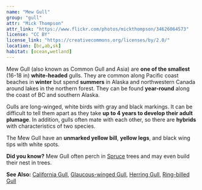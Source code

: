 ```yaml
---
name: "Mew Gull"
group: "gull"
attr: "Mick Thompson"
attr_link: "https://www.flickr.com/photos/mickthompson/34626064573"
license: "CC BY"
license_link: "https://creativecommons.org/licenses/by/2.0/"
location: [bc,ab,sk]
habitat: [ocean,wetland]
---
```

Mew Gull (also known as Common Gull and Asia) are **one of the smallest** (16-18 in) **white-headed** gulls. They are common along Pacific coast beaches in **winter** but spend **summers** in Alaska and northwestern Canada around lakes in the northern forest. They can be found **year-round** along the coast of BC and southern Alaska.

Gulls are long-winged, white birds with gray and black markings. It can be difficult to tell them apart as they take **up to 4 years to develop their adult plumage**. In addition, gulls often mate with each other, so there are **hybrids** with characteristics of two species.

The Mew Gull have an **unmarked yellow bill**, **yellow legs**, and black wing tips with white spots.

**Did you know?** Mew Gull often perch in [Spruce](/trees/spruce) trees and may even build their nest in trees.

<!-- generated, do not edit -->
**See Also:**
[California Gull](/birds/calgull),
[Glaucous-winged Gull](/birds/glaugull),
[Herring Gull](/birds/herrgull),
[Ring-billed Gull](/birds/ringgull)
